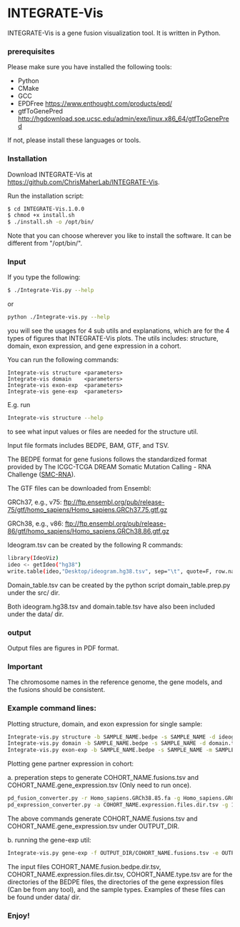 # INTEGRATE-Vis

INTEGRATE-Vis is a gene fusion visualization tool. It is written in Python.

### prerequisites

Please make sure you have installed the following tools:

  - Python
  - CMake
  - GCC
  - EPDFree https://www.enthought.com/products/epd/
  - gtfToGenePred http://hgdownload.soe.ucsc.edu/admin/exe/linux.x86_64/gtfToGenePred

If not, please install these languages or tools.

### Installation

Download INTEGRATE-Vis at https://github.com/ChrisMaherLab/INTEGRATE-Vis.

Run the installation script:

```sh
$ cd INTEGRATE-Vis.1.0.0
$ chmod +x install.sh
$ ./install.sh -o /opt/bin/
```

Note that you can choose wherever you like to install the software. It can be different from "/opt/bin/".

### Input

If you type the following:

```sh
$ ./Integrate-Vis.py --help
```
or

```sh
python ./Integrate-vis.py --help
```

you will see the usages for 4 sub utils and explanations, which are for the 4 types of figures that INTEGRATE-Vis plots. The utils includes: structure, domain, exon expression, and gene expression in a cohort.

You can run the following commands:

    Integrate-vis structure <parameters>
    Integrate-vis domain    <parameters>
    Integrate-vis exon-exp  <parameters>
    Integrate-vis gene-exp  <parameters>

E.g. run
```sh
Integrate-vis structure --help
```
to see what input values or files are needed for the structure util.

Input file formats includes BEDPE, BAM, GTF, and TSV.

The BEDPE format for gene fusions follows the standardized format provided by The ICGC-TCGA DREAM Somatic Mutation Calling - RNA Challenge ([SMC-RNA](http://dreamchallenges.org/)).

The GTF files can be downloaded from Ensembl:

GRCh37, e.g., v75: ftp://ftp.ensembl.org/pub/release-75/gtf/homo_sapiens/Homo_sapiens.GRCh37.75.gtf.gz

GRCh38, e.g., v86: ftp://ftp.ensembl.org/pub/release-86/gtf/homo_sapiens/Homo_sapiens.GRCh38.86.gtf.gz

Ideogram.tsv can be created by the following R commands:

```sh
library(IdeoViz)
ideo <- getIdeo("hg38")
write.table(ideo,"Desktop/ideogram.hg38.tsv", sep="\t", quote=F, row.names = F)
```

Domain_table.tsv can be created by the python script domain_table.prep.py under the src/ dir.

Both ideogram.hg38.tsv and domain.table.tsv have also been included under the data/ dir.

### output

Output files are figures in PDF format.

### Important

The chromosome names in the reference genome, the gene models, and the fusions should be consistent.

### Example command lines:

Plotting structure, domain, and exon expression for single sample:

```sh
Integrate-vis.py structure -b SAMPLE_NAME.bedpe -s SAMPLE_NAME -d ideogram.hg38.txt -r Homo_sapiens.GRCh38.85.fa -g Homo_sapiens.GRCh38.85.gtf (-m SAMPLE_NAME.sort.bam) -o OUTPUT_DIR -k
Integrate-vis.py domain -b SAMPLE_NAME.bedpe -s SAMPLE_NAME -d domain.table.txt -r Homo_sapiens.GRCh38.85.fa -g Homo_sapiens.GRCh38.85.gtf -o OUTPUT_DIR -k
Integrate-vis.py exon-exp -b SAMPLE_NAME.bedpe -s SAMPLE_NAME -m SAMPLE_NAME.sort.bam -r Homo_sapiens.GRCh38.85.fa -g Homo_sapiens.GRCh38.85.gtf -o ./OUTPUT_DIR -k
```

Plotting gene partner expression in cohort:

a. preperation steps to generate COHORT_NAME.fusions.tsv and COHORT_NAME.gene_expression.tsv (Only need to run once).

```sh
pd_fusion_converter.py -r Homo_sapiens.GRCh38.85.fa -g Homo_sapiens.GRCh38.85.gtf -o OUTPUT_DIR -k -a COHORT_NAME.fusion.bedpe.dir.tsv -c COHORT_NAME
pd_expression_converter.py -a COHORT_NAME.expression.files.dir.tsv -g 1 -e 7 -o OUTPUT_DIR -c COHORT_NAME
```

The above commands generate COHORT_NAME.fusions.tsv and COHORT_NAME.gene_expression.tsv under OUTPUT_DIR.


b. running the gene-exp util:
```sh
Integrate-vis.py gene-exp -f OUTPUT_DIR/COHORT_NAME.fusions.tsv -e OUTPUT_DIR/COHORT_NAME.gene_expression.tsv -t COHORT_NAME.type.tsv -g Homo_sapiens.GRCh38.85.gtf -m "Read count" -c COHORT_NAME -o OUTPUT_DIR -k
```

The input files COHORT_NAME.fusion.bedpe.dir.tsv, COHORT_NAME.expression.files.dir.tsv, COHORT_NAME.type.tsv are for the directories of the BEDPE files, the directories of the gene expression files (Can be from any tool), and the sample types. Examples of these files can be found under data/ dir.

### Enjoy!
